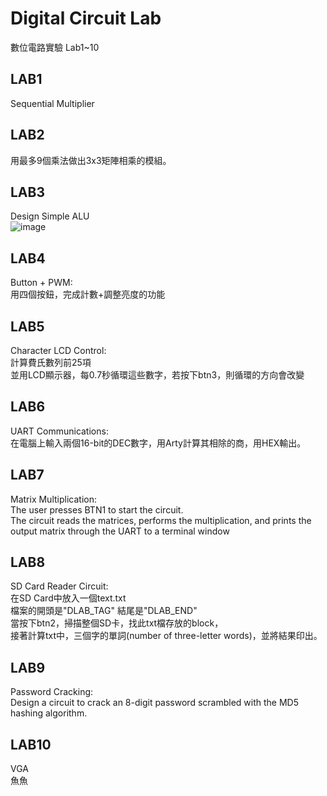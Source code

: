 # Digital Circuit Lab
數位電路實驗 Lab1~10

## LAB1
Sequential Multiplier

## LAB2
用最多9個乘法做出3x3矩陣相乘的模組。  

## LAB3
Design Simple ALU  
![image](https://github.com/Kai-0530/DLAB/assets/86472793/5eff16e6-6e54-4aca-bd7c-65cc1b4fe227)

## LAB4
Button + PWM:  
用四個按鈕，完成計數+調整亮度的功能

## LAB5
Character LCD Control:  
計算費氏數列前25項  
並用LCD顯示器，每0.7秒循環這些數字，若按下btn3，則循環的方向會改變

## LAB6
UART Communications:  
在電腦上輸入兩個16-bit的DEC數字，用Arty計算其相除的商，用HEX輸出。

## LAB7
Matrix Multiplication:  
The user presses BTN1 to start the circuit.  
The circuit reads the matrices, performs the multiplication, and prints the output matrix through the UART to a terminal window

## LAB8
SD Card Reader Circuit:  
在SD Card中放入一個text.txt  
檔案的開頭是"DLAB_TAG" 結尾是"DLAB_END"  
當按下btn2，掃描整個SD卡，找此txt檔存放的block，  
接著計算txt中，三個字的單詞(number of three-letter words)，並將結果印出。

## LAB9
Password Cracking:  
Design a circuit to crack an 8-digit password scrambled with the MD5 hashing algorithm.

## LAB10
VGA  
魚魚
